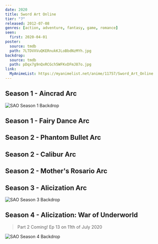 ```yaml
---
date: 2020
title: Sword Art Online
tier: "?"
released: 2012-07-08
genres: [action, adventure, fantasy, game, romance]
seen:
  first: 2020-04-01
poster:
  source: tmdb
  path: 7LTDVXVuQKERnukKJLoBbdNzMYh.jpg
backdrop:
  source: tmdb
  path: pDqx7g9nQxRCGch5WFKvDFmJ87o.jpg
link:
  MyAnimeList: https://myanimelist.net/anime/11757/Sword_Art_Online
---
```



<!-- SEASON DIVIDER -->
## Season 1 - Aincrad Arc

![SAO Season 1 Backdrop](https://image.tmdb.org/t/p/original/5PUo6C8LAzcTzkuPKgLXuUFjafi.jpg)

<!-- SEASON DIVIDER -->
## Season 1 - Fairy Dance Arc

<!-- SEASON DIVIDER -->
## Season 2 - Phantom Bullet Arc

<!-- SEASON DIVIDER -->
## Season 2 - Calibur Arc

<!-- SEASON DIVIDER -->
## Season 2 - Mother's Rosario Arc

<!-- SEASON DIVIDER -->
## Season 3 - Alicization Arc

![SAO Season 3 Backdrop](https://image.tmdb.org/t/p/original/fsatKuTodTjj3EHQytcgsnbZ5qb.jpg)

<!-- SEASON DIVIDER -->
## Season 4 - Alicization: War of Underworld

> Part 2 Coming! Ep 13 on 11th of July 2020

![SAO Season 4 Backdrop](https://image.tmdb.org/t/p/original/2kFZQTze4b0BhHsxNDYaOzJlKQX.jpg)
